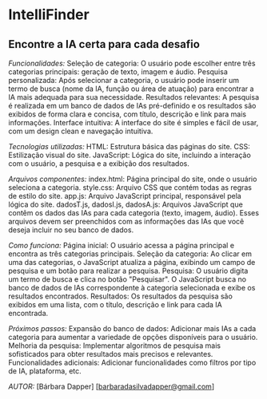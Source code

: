 # IntelliFinder
## Encontre a IA certa para cada desafio


*Funcionalidades:*
Seleção de categoria: O usuário pode escolher entre três categorias principais: geração de texto, imagem e áudio.
Pesquisa personalizada: Após selecionar a categoria, o usuário pode inserir um termo de busca (nome da IA, função ou área de atuação) para encontrar a IA mais adequada para sua necessidade.
Resultados relevantes: A pesquisa é realizada em um banco de dados de IAs pré-definido e os resultados são exibidos de forma clara e concisa, com título, descrição e link para mais informações.
Interface intuitiva: A interface do site é simples e fácil de usar, com um design clean e navegação intuitiva.

*Tecnologias utilizadas:*
HTML: Estrutura básica das páginas do site.
CSS: Estilização visual do site.
JavaScript: Lógica do site, incluindo a interação com o usuário, a pesquisa e a exibição dos resultados.

*Arquivos componentes:*
index.html: Página principal do site, onde o usuário seleciona a categoria.
style.css: Arquivo CSS que contém todas as regras de estilo do site.
app.js: Arquivo JavaScript principal, responsável pela lógica do site.
dadosT.js, dadosI.js, dadosA.js: Arquivos JavaScript que contêm os dados das IAs para cada categoria (texto, imagem, áudio). Esses arquivos devem ser preenchidos com as informações das IAs que você deseja incluir no seu banco de dados.

*Como funciona:*
Página inicial: O usuário acessa a página principal e encontra as três categorias principais.
Seleção da categoria: Ao clicar em uma das categorias, o JavaScript atualiza a página, exibindo um campo de pesquisa e um botão para realizar a pesquisa.
Pesquisa: O usuário digita um termo de busca e clica no botão "Pesquisar". O JavaScript busca no banco de dados de IAs correspondente à categoria selecionada e exibe os resultados encontrados.
Resultados: Os resultados da pesquisa são exibidos em uma lista, com o título, descrição e link para cada IA encontrada.

*Próximos passos:*
Expansão do banco de dados: Adicionar mais IAs a cada categoria para aumentar a variedade de opções disponíveis para o usuário.
Melhoria da pesquisa: Implementar algoritmos de pesquisa mais sofisticados para obter resultados mais precisos e relevantes.
Funcionalidades adicionais: Adicionar funcionalidades como filtros por tipo de IA, plataforma, etc.

*AUTOR:*
[Bárbara Dapper] [barbaradasilvadapper@gmail.com]
